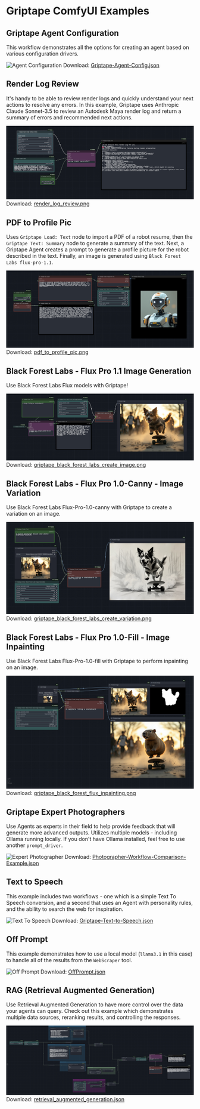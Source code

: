 # Griptape ComfyUI Examples

## Griptape Agent Configuration
This workflow demonstrates all the options for creating an agent based on various configuration drivers.

![Agent Configuration](Griptape-Agent-Config.png)
Download: [Griptape-Agent-Config.json](Griptape-Agent-Config.json)

## Render Log Review
It's handy to be able to review render logs and quickly understand your next actions to resolve any errors. In this example, Griptape uses Anthropic Claude Sonnet-3.5 to review an Autodesk Maya render log and return a summary of errors and recommended next actions.

![Maya Render Log](render_log_review.png)
Download: [render_log_review.png](render_log_review.png)

## PDF to Profile Pic
Uses `Griptape Load: Text` node to import a PDF of a robot resume, then the `Griptape Text: Summary` node to generate a summary of the text. Next, a Griptape Agent creates a prompt to generate a profile picture for the robot described in the text. Finally, an image is generated using `Black Forest Labs flux-pro-1.1`.

![Profile Pic](pdf_to_profile_pic.png)
Download: [pdf_to_profile_pic.png](pdf_to_profile_pic.png)
## Black Forest Labs - Flux Pro 1.1 Image Generation
Use Black Forest Labs Flux models with Griptape!

![BFL Flux-Pro-1.1](griptape_black_forest_labs_create_image.png)
Download: [griptape_black_forest_labs_create_image.png](griptape_black_forest_labs_create_image.png)

## Black Forest Labs - Flux Pro 1.0-Canny - Image Variation

Use Black Forest Labs Flux-Pro-1.0-canny with Griptape to create a variation on an image.

![BFL flux-pro-1.0-canny](griptape_black_forest_labs_create_variation.png)
Download: [griptape_black_forest_labs_create_variation.png](griptape_black_forest_labs_create_variation.png)

## Black Forest Labs - Flux Pro 1.0-Fill - Image Inpainting

Use Black Forest Labs Flux-Pro-1.0-fill with Griptape to perform inpainting on an image.

![BFL flux-pro-1.0-fill](griptape_black_forest_flux_inpainting.png)
Download: [griptape_black_forest_flux_inpainting.png](griptape_black_forest_flux_inpainting.png)


## Griptape Expert Photographers
Use Agents as experts in their field to help provide feedback that will generate more advanced outputs. Utilizes multiple models - including Ollama running locally. If you don't have Ollama installed, feel free to use another `prompt_driver`.

![Expert Photographer](Photographer-Workflow-Comparison-Example.png)
Download: [Photographer-Workflow-Comparison-Example.json](Photographer-Workflow-Comparison-Example.json)

## Text to Speech
This example includes two workflows - one which is a simple Text To Speech conversion, and a second that uses an Agent with personality rules, and the ability to search the web for inspiration. 

![Text To Speech](Griptape-Text-to-Speech.png)
Download: [Griptape-Text-to-Speech.json](Griptape-Text-to-Speech.json)

## Off Prompt
This example demonstrates how to use a local model (`llama3.1` in this case) to handle all of the results from the `WebScraper` tool. 

![Off Prompt](OffPrompt.png)
Download: [OffPrompt.json](OffPromopt.json)

## RAG (Retrieval Augmented Generation)
Use Retrieval Augmented Generation to have more control over the data your agents can query. Check out this example which demonstrates multiple data sources, reranking results, and controlling the responses.

![RAG](retrieval_augmented_generation.png)
Download: [retrieval_augmented_generation.json](retrieval_augmented_generation.json)